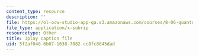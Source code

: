 ```yaml
---
content_type: resource
description: ''
file: https://ol-ocw-studio-app-qa.s3.amazonaws.com/courses/8-06-quantum-physics-iii-spring-2018/5f2af0486b0716387082cc8fc8045dad_fFSii5VxO4I.srt
file_type: application/x-subrip
resourcetype: Other
title: 3play caption file
uid: 5f2af048-6b07-1638-7082-cc8fc8045dad
---
```

